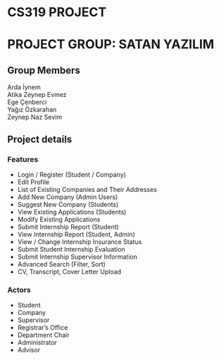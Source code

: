 # CS319 PROJECT

# PROJECT GROUP: SATAN YAZILIM

## Group Members
Arda İynem  
Atika Zeynep Evmez  
Ege Çenberci  
Yağız Özkarahan  
Zeynep Naz Sevim  

## Project details

### Features

* Login / Register (Student / Company)
* Edit Profile
* List of Existing Companies and  Their Addresses
* Add New Company (Admin Users)
* Suggest New Company (Students)
* View Existing Applications (Students)
* Modify Existing Applications
* Submit Internship Report (Student)
* View Internship Report (Student, Admin)
* View / Change Internship Insurance Status
* Submit Student Internship Evaluation
* Submit Internship Supervisor Information
* Advanced Search (Filter, Sort)
* CV, Transcript, Cover Letter Upload


### Actors

* Student
* Company
* Supervisor
* Registrar’s Office
* Department Chair
* Administrator
* Advisor
